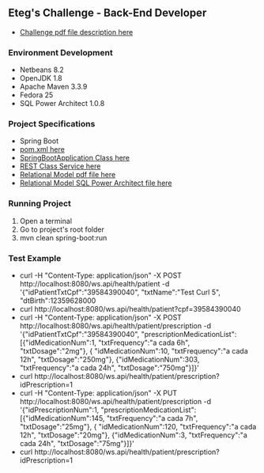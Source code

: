 ## Eteg's Challenge - Back-End Developer 
* [Challenge pdf file description here]()

### Environment Development
* Netbeans 8.2
* OpenJDK 1.8
* Apache Maven 3.3.9 
* Fedora 25
* SQL Power Architect 1.0.8
### Project Specifications
* Spring Boot
* [pom.xml here]()
* [SpringBootApplication Class here]()
* [REST Class Service here]()
* [Relational Model pdf file here]()
* [Relational Model SQL Power Architect file here]()
### Running Project
1. Open a terminal
1. Go to project's root folder
1. mvn clean spring-boot:run
### Test Example
* curl -H "Content-Type: application/json" -X POST http://localhost:8080/ws.api/health/patient -d '{"idPatientTxtCpf":"39584390040", "txtName":"Test Curl 5", "dtBirth":12359628000
* curl http://localhost:8080/ws.api/health/patient?cpf=39584390040
* curl -H "Content-Type: application/json" -X POST http://localhost:8080/ws.api/health/patient/prescription -d '{"idPatientTxtCpf":"39584390040", "prescriptionMedicationList":[{"idMedicationNum":1, "txtFrequency":"a cada 6h", "txtDosage":"2mg"}, { "idMedicationNum":10, "txtFrequency":"a cada 12h", "txtDosage":"250mg"}, {"idMedicationNum":303, "txtFrequency":"a cada 24h", "txtDosage":"750mg"}]}'
* curl http://localhost:8080/ws.api/health/patient/prescription?idPrescription=1
* curl -H "Content-Type: application/json" -X PUT http://localhost:8080/ws.api/health/patient/prescription -d '{"idPrescriptionNum":1, "prescriptionMedicationList":[{"idMedicationNum":145, "txtFrequency":"a cada 7h", "txtDosage":"25mg"}, { "idMedicationNum":120, "txtFrequency":"a cada 12h", "txtDosage":"20mg"}, {"idMedicationNum":3, "txtFrequency":"a cada 24h", "txtDosage":"75mg"}]}'
* curl http://localhost:8080/ws.api/health/patient/prescription?idPrescription=1
